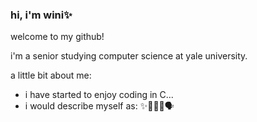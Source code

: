 ### hi, i'm wini✨

welcome to my github!

i'm a senior studying computer science at yale university.

a little bit about me:
- i have started to enjoy coding in C...
- i would describe myself as: ✨😵‍💫🫶🗣️
